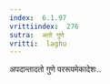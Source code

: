 ```yaml
---
index:  6.1.97
vrittiindex:  276
sutra:  अतो गुणे
vritti:  laghu 
---
```


अपदान्तादतो गुणे पररूपमेकादेशः..

